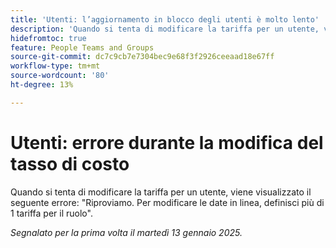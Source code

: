 ```yaml
---
title: 'Utenti: l’aggiornamento in blocco degli utenti è molto lento'
description: 'Quando si tenta di modificare la tariffa per un utente, viene visualizzato il seguente errore: "Riproviamo. Per modificare le date in linea, definisci più di 1 tariffa per il ruolo".'
hidefromtoc: true
feature: People Teams and Groups
source-git-commit: dc7c9cb7e7304bec9e68f3f2926ceeaad18e67ff
workflow-type: tm+mt
source-wordcount: '80'
ht-degree: 13%

---
```


# Utenti: errore durante la modifica del tasso di costo

Quando si tenta di modificare la tariffa per un utente, viene visualizzato il seguente errore: &quot;Riproviamo. Per modificare le date in linea, definisci più di 1 tariffa per il ruolo&quot;.

_Segnalato per la prima volta il martedì 13 gennaio 2025._
